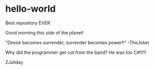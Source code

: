 # hello-world
Best repository EVER

Good morning this side of the planet!

"Desire becomes surrender, surrender becomes power!!"  -TheJoker

Why did the programmer get cut from the band? He was too C#!!!!!

ZJallday
